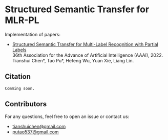 # Structured Semantic Transfer for MLR-PL
Implementation of papers:
- [Structured Semantic Transfer for Multi-Label Recognition with Partial Labels]()  
  36th Association for the Advance of Artificial Intelligence (AAAI), 2022.  
  Tianshui Chen*, Tao Pu*, Hefeng Wu, Yuan Xie, Liang Lin.  
  
## Citation
```
Comming soon.
```

## Contributors
For any questions, feel free to open an issue or contact us:    

* tianshuichen@gmail.com
* putao537@gmail.com
